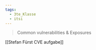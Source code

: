 ```yaml
---
tags:
  - 3te_Klasse
  - itsi
---
```

> Common vulnerabilities & Exposures

[[Stefan Fürst CVE aufgabe]]